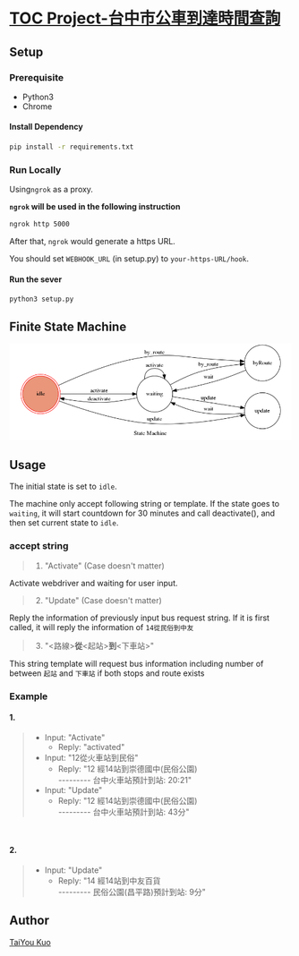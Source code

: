 # [TOC Project-台中市公車到達時間查詢](https://github.com/st9540808/ChatBot)


## Setup

### Prerequisite
* Python3
* Chrome

#### Install Dependency
```sh
pip install -r requirements.txt
```


### Run Locally
Using`ngrok` as a proxy.

**`ngrok` will be used in the following instruction**

```sh
ngrok http 5000
```

After that, `ngrok` would generate a https URL.

You should set `WEBHOOK_URL` (in setup.py) to `your-https-URL/hook`.

#### Run the sever

```shell
python3 setup.py
```

## Finite State Machine
![fsm](https://raw.githubusercontent.com/st9540808/ChatBot/master/my_state_diagram.png)

## Usage
The initial state is set to `idle`.

The machine only accept following string or template. If the state goes to `waiting`, it will start countdown for 30 minutes and call deactivate(), and then set current state to `idle`.

### accept string
> 1. "Activate" (Case doesn't matter)

Activate webdriver and waiting for user input.
<br>

> 2. "Update" (Case doesn't matter)

Reply the information of previously input bus request string. If it is first called, it will reply the information of `14從民俗到中友`
<br>

> 3. "<路線>**從**<起站>**到**<下車站>"

This string template will request bus information including number of between `起站` and `下車站` if both stops and route exists

### Example
#### 1.
> 	* Input: "Activate"
> 		* Reply: "activated"
> 	* Input: "12從火車站到民俗"
> 	    * Reply: "12 經14站到崇德國中(民俗公園) <br>--------- 台中火車站預計到站: 20:21"
> 	* Input: "Update"
> 	    * Reply: "12 經14站到崇德國中(民俗公園) <br>--------- 台中火車站預計到站: 43分"

<br>

#### 2.
> 	* Input: "Update"
> 	    * Reply: "14 經14站到中友百貨 <br>--------- 民俗公園(昌平路)預計到站: 9分"




## Author
[TaiYou Kuo](https://github.com/st9540808)